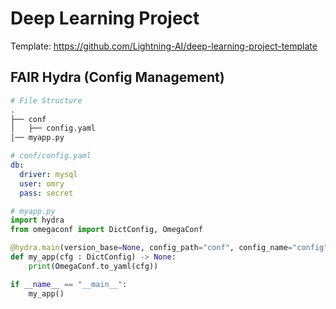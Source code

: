# Deep Learning Project

Template: https://github.com/Lightning-AI/deep-learning-project-template

## FAIR Hydra (Config Management)
```bash
# File Structure
.
├── conf
│   ├── config.yaml
│── myapp.py
```

```yaml
# conf/config.yaml
db:
  driver: mysql
  user: omry
  pass: secret
```

```python
# myapp.py
import hydra
from omegaconf import DictConfig, OmegaConf

@hydra.main(version_base=None, config_path="conf", config_name="config")
def my_app(cfg : DictConfig) -> None:
    print(OmegaConf.to_yaml(cfg))

if __name__ == "__main__":
    my_app()
```